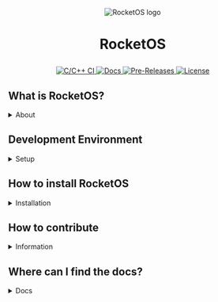 <p align="center">
<img src="https://github.com/OperatingSystemRocket/RocketOS/blob/master/logo/Rocket.svg" alt="RocketOS logo"></img>
</p>

# <p align="center"> RocketOS </p>

<p align="center">
<a href="https://github.com/OperatingSystemRocket/RocketOS/actions/workflows/ci-cd.yml">
  <img src="https://github.com/OperatingSystemRocket/RocketOS/actions/workflows/ci-cd.yml/badge.svg" alt="C/C++ CI"></img>
</a>
<a href="https://rocketos.readthedocs.io/en/latest/?badge=latest">
  <img src="https://readthedocs.org/projects/rocketos/badge/?version=latest" alt="Docs"></img>
</a>
<a href="https://github.com/OperatingSystemRocket/RocketOS/releases">
  <img src="https://img.shields.io/github/release-date-pre/OperatingSystemRocket/RocketOS" alt="Pre-Releases"></img>
</a>
<a href="https://mit-license.org/">
  <img src="https://shields.io/badge/license-MIT-green" alt="License"></img>
</a>
</p>


## What is RocketOS?

<details>
<summary>About</summary>

RocketOS is a Unix based OS that uses legacy BIOS and GRUB and is written in C17.
It is being developed for educational purposes primarily, but it still is a serious project.
It is currently in its infancy.
</details>


## Development Environment

<details>
<summary>Setup</summary>

This guide assumes a unix environment with access to the `apt` package manager.
You will have to manually edit the install script on other platforms.
This repo provides a bash script that when run will install and setup all software required to develop RocketOS.
To use it, just download `toolchain.sh` and run it.
Follow any prompts for putting in your root password.
This script will be building gcc from source, so it might take a while to finish. 
</details>


## How to install RocketOS

<details>
<summary>Installation</summary>

Navigate to <a href="https://github.com/OperatingSystemRocket/RocketOS/releases">releases</a>.

You should also have obtained a copy of the MIT license together with this project.
If not, go to: https://mit-license.org/.
You can download and use this iso without any software.
Flash the iso to a USB or run it in a VM and then the OS should boot and dump you into a terminal.
</details>


## How to contribute

<details>
<summary>Information</summary>

RocketOS is currently very early in its development, but we do have a CI/CD system and can handle external pull requests.
The most useful thing currently would be contributions or filing issues (though issues of any kind are welcome)
in unit tests and documentation as there is currently a backlog.
To contribute you must agree to have your code and other changes licensed under the MIT license.
We do not currently require you to forfeit your individual copyright to your changes.
</details>


## Where can I find the docs?

<details>
<summary>Docs</summary>

<a href="https://rocketos.readthedocs.io/en/latest/">Documentation</a>
</details>
